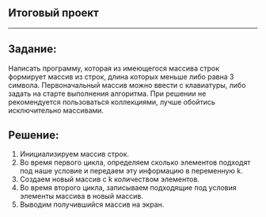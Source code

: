 ## Итоговый проект
_____________________

## Задание: 
Написать программу, которая из имеющегося массива строк формирует массив из строк, длина которых меньше либо равна 3 символа. Первоначальный массив можно ввести с клавиатуры, либо задать на старте выполнения алгоритма. При решении не рекомендуется пользоваться коллекциями, лучше обойтись исключительно массивами.

## Решение:
1. Инициализируем массив строк.
2. Во время первого цикла, определяем сколько элементов подходят под наше условие и передаем эту информацию в переменную k.
3. Создаем новый массив с k количеством элементов.
4. Во время второго цикла, записываем подходящие под условия элементы массива в новый массив.
5. Выводим получившийся массив на экран.